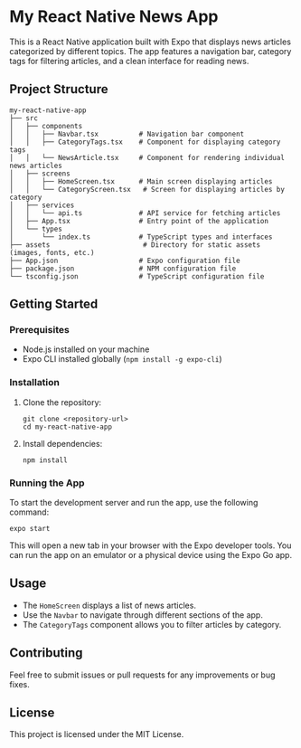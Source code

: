 # My React Native News App

This is a React Native application built with Expo that displays news articles categorized by different topics. The app features a navigation bar, category tags for filtering articles, and a clean interface for reading news.

## Project Structure

```
my-react-native-app
├── src
│   ├── components
│   │   ├── Navbar.tsx          # Navigation bar component
│   │   ├── CategoryTags.tsx    # Component for displaying category tags
│   │   └── NewsArticle.tsx     # Component for rendering individual news articles
│   ├── screens
│   │   ├── HomeScreen.tsx      # Main screen displaying articles
│   │   └── CategoryScreen.tsx   # Screen for displaying articles by category
│   ├── services
│   │   └── api.ts              # API service for fetching articles
│   ├── App.tsx                 # Entry point of the application
│   └── types
│       └── index.ts            # TypeScript types and interfaces
├── assets                       # Directory for static assets (images, fonts, etc.)
├── App.json                    # Expo configuration file
├── package.json                # NPM configuration file
└── tsconfig.json               # TypeScript configuration file
```

## Getting Started

### Prerequisites

- Node.js installed on your machine
- Expo CLI installed globally (`npm install -g expo-cli`)

### Installation

1. Clone the repository:
   ```
   git clone <repository-url>
   cd my-react-native-app
   ```

2. Install dependencies:
   ```
   npm install
   ```

### Running the App

To start the development server and run the app, use the following command:

```
expo start
```

This will open a new tab in your browser with the Expo developer tools. You can run the app on an emulator or a physical device using the Expo Go app.

## Usage

- The `HomeScreen` displays a list of news articles.
- Use the `Navbar` to navigate through different sections of the app.
- The `CategoryTags` component allows you to filter articles by category.

## Contributing

Feel free to submit issues or pull requests for any improvements or bug fixes.

## License

This project is licensed under the MIT License.